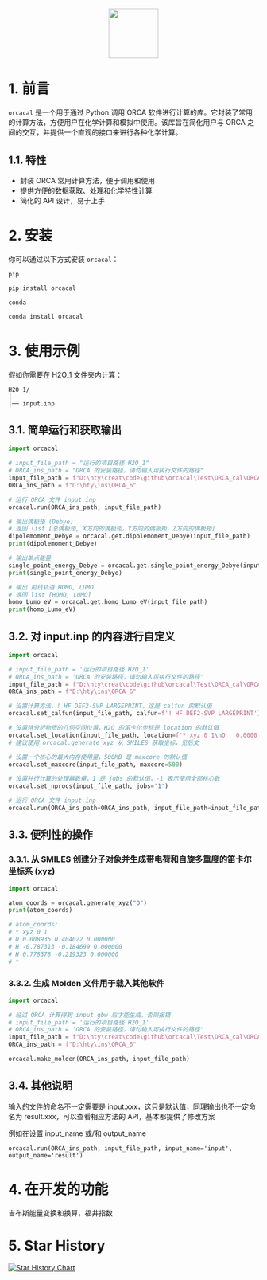 <h1 align="center">
<img src="https://i.postimg.cc/wjY6JGFL/image.png" width="100">
</h1>

# 1. 前言

`orcacal` 是一个用于通过 Python 调用 ORCA 软件进行计算的库。它封装了常用的计算方法，方便用户在化学计算和模拟中使用。该库旨在简化用户与 ORCA 之间的交互，并提供一个直观的接口来进行各种化学计算。

## 1.1. 特性

- 封装 ORCA 常用计算方法，便于调用和使用
- 提供方便的数据获取、处理和化学特性计算
- 简化的 API 设计，易于上手

# 2. 安装

你可以通过以下方式安装 `orcacal`：

`pip`

```bash
pip install orcacal
```

`conda`

```bash
conda install orcacal
```

# 3. 使用示例

假如你需要在 H2O_1 文件夹内计算：

```
H2O_1/
│
│── input.inp
```

## 3.1. 简单运行和获取输出

```python
import orcacal

# input_file_path = "运行的项目路径 H2O_1"
# ORCA_ins_path = "ORCA 的安装路径，请勿输入可执行文件的路径"
input_file_path = f"D:\hty\creat\code\github\orcacal\Test\ORCA_cal\ORCA_structure\H2O_1"
ORCA_ins_path = f"D:\hty\ins\ORCA_6"

# 运行 ORCA 文件 input.inp
orcacal.run(ORCA_ins_path, input_file_path)

# 输出偶极矩 (Debye)
# 返回 list [总偶极矩, X方向的偶极矩，Y方向的偶极矩，Z方向的偶极矩]
dipolemoment_Debye = orcacal.get.dipolemoment_Debye(input_file_path)
print(dipolemoment_Debye)

# 输出单点能量
single_point_energy_Debye = orcacal.get.single_point_energy_Debye(input_file_path)
print(single_point_energy_Debye)

# 输出 前线轨道 HOMO, LUMO
# 返回 list [HOMO, LUMO]
homo_Lumo_eV = orcacal.get.homo_Lumo_eV(input_file_path)
print(homo_Lumo_eV)
```

## 3.2. 对 input.inp 的内容进行自定义

```python
import orcacal

# input_file_path = '运行的项目路径 H2O_1'
# ORCA_ins_path = 'ORCA 的安装路径，请勿输入可执行文件的路径'
input_file_path = f"D:\hty\creat\code\github\orcacal\Test\ORCA_cal\ORCA_structure\H2O_1"
ORCA_ins_path = f"D:\hty\ins\ORCA_6"

# 设置计算方法，! HF DEF2-SVP LARGEPRINT，这是 calfun 的默认值
orcacal.set_calfun(input_file_path, calfun=f'! HF DEF2-SVP LARGEPRINT')

# 设置待分析物质的几何空间位置，H2O 的笛卡尔坐标是 location 的默认值
orcacal.set_location(input_file_path, location=f'* xyz 0 1\nO   0.0000   0.0000   0.0626\nH  -0.7920   0.0000  -0.4973\nH   0.7920   0.0000  -0.4973\n*')
# 建议使用 orcacal.generate_xyz 从 SMILES 获取坐标，见后文

# 设置一个核心的最大内存使用量，500MB 是 maxcore 的默认值
orcacal.set_maxcore(input_file_path, maxcore=500)

# 设置并行计算的处理器数量，1 是 jobs 的默认值，-1 表示使用全部核心数
orcacal.set_nprocs(input_file_path, jobs='1')

# 运行 ORCA 文件 input.inp
orcacal.run(ORCA_ins_path=ORCA_ins_path, input_file_path=input_file_path)
```

## 3.3. 便利性的操作

### 3.3.1. 从 SMILES 创建分子对象并生成带电荷和自旋多重度的笛卡尔坐标系 (xyz)

```python
import orcacal

atom_coords = orcacal.generate_xyz("O")
print(atom_coords)

# atom_coords:
# * xyz 0 1
# O 0.008935 0.404022 0.000000
# H -0.787313 -0.184699 0.000000
# H 0.778378 -0.219323 0.000000
# *
```

### 3.3.2. 生成 Molden 文件用于载入其他软件

```python
import orcacal

# 经过 ORCA 计算得到 input.gbw 后才能生成，否则报错
# input_file_path = '运行的项目路径 H2O_1'
# ORCA_ins_path = 'ORCA 的安装路径，请勿输入可执行文件的路径'
input_file_path = f"D:\hty\creat\code\github\orcacal\Test\ORCA_cal\ORCA_structure\H2O_1"
ORCA_ins_path = f"D:\hty\ins\ORCA_6"

orcacal.make_molden(ORCA_ins_path, input_file_path)
```

## 3.4. 其他说明

输入的文件的命名不一定需要是 input.xxx，这只是默认值，同理输出也不一定命名为 result.xxx，可以查看相应方法的 API，基本都提供了修改方案

例如在设置 input_name 或/和 output_name

`orcacal.run(ORCA_ins_path, input_file_path, input_name='input', output_name='result')`

# 4. 在开发的功能

吉布斯能量变换和换算，福井指数

# 5. Star History

[![Star History Chart](https://api.star-history.com/svg?repos=HTY-DBY/orcacal&type=Date)](https://star-history.com/#HTY-DBY/orcacal&Date)